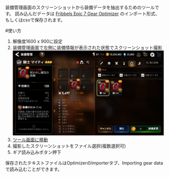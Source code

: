 装備管理画面のスクリーンショットから装備データを抽出するためのツールです。
読み込んだデータは [Fribbels Epic 7 Gear Optimizer](https://github.com/fribbels/Fribbels-Epic-7-Optimizer) のインポート形式、もしくはcsvで保存されます。

#使い方
1. 解像度1600 x 900に設定
2. 装備管理画面で左側に装備情報が表示された状態でスクリーンショット撮影
![装備管理画面例](doc/gear_image.png)
3. [ツール画面に移動](https://cboxproject.github.io/e7gear/src/index.html)
4. 撮影したスクリーンショットをファイル選択(複数選択可)
5. ギア読み込みボタン押下

保存されたテキストファイルはOptimizerのImporterタブ、Importing gear dataで読み込むことができます。

